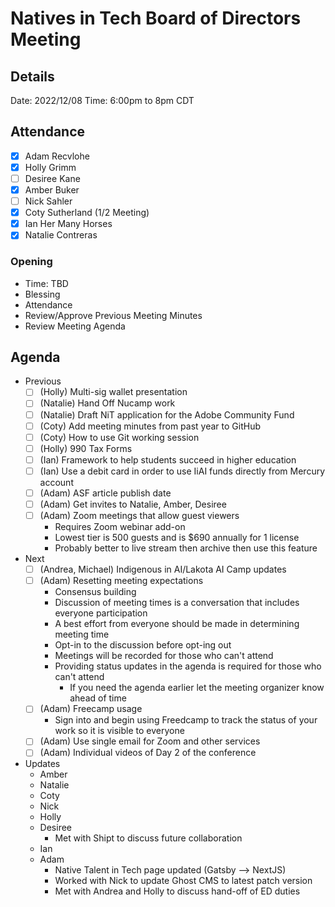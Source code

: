 # Natives in Tech Board of Directors Meeting

## Details

Date: 2022/12/08
Time: 6:00pm to 8pm CDT

## Attendance

- [x] Adam Recvlohe
- [x] Holly Grimm
- [ ] Desiree Kane
- [x] Amber Buker
- [ ] Nick Sahler
- [x] Coty Sutherland (1/2 Meeting)
- [x] Ian Her Many Horses
- [x] Natalie Contreras

### Opening

- Time: TBD
- Blessing
- Attendance
- Review/Approve Previous Meeting Minutes
- Review Meeting Agenda

## Agenda

- Previous
  - [ ] (Holly) Multi-sig wallet presentation
  - [ ] (Natalie) Hand Off Nucamp work
  - [ ] (Natalie) Draft NiT application for the Adobe Community Fund
  - [ ] (Coty) Add meeting minutes from past year to GitHub
  - [ ] (Coty) How to use Git working session
  - [ ] (Holly) 990 Tax Forms
  - [ ] (Ian) Framework to help students succeed in higher education
  - [ ] (Ian) Use a debit card in order to use IiAI funds directly from Mercury account
  - [ ] (Adam) ASF article publish date
  - [ ] (Adam) Get invites to Natalie, Amber, Desiree
  - [ ] (Adam) Zoom meetings that allow guest viewers
    - Requires Zoom webinar add-on
    - Lowest tier is 500 guests and is $690 annually for 1 license
    - Probably better to live stream then archive then use this feature
- Next
  - [ ] (Andrea, Michael) Indigenous in AI/Lakota AI Camp updates
  - [ ] (Adam) Resetting meeting expectations
    - Consensus building
    - Discussion of meeting times is a conversation that includes everyone participation
    - A best effort from everyone should be made in determining meeting time
    - Opt-in to the discussion before opt-ing out
    - Meetings will be recorded for those who can't attend
    - Providing status updates in the agenda is required for those who can't attend
      - If you need the agenda earlier let the meeting organizer know ahead of time
  - [ ] (Adam) Freecamp usage
    - Sign into and begin using Freedcamp to track the status of your work so it is visible to everyone
  - [ ] (Adam) Use single email for Zoom and other services
  - [ ] (Adam) Individual videos of Day 2 of the conference
- Updates
  - Amber
  - Natalie
  - Coty
  - Nick
  - Holly
  - Desiree
    - Met with Shipt to discuss future collaboration
  - Ian
  - Adam
    - Native Talent in Tech page updated (Gatsby --> NextJS)
    - Worked with Nick to update Ghost CMS to latest patch version
    - Met with Andrea and Holly to discuss hand-off of ED duties
